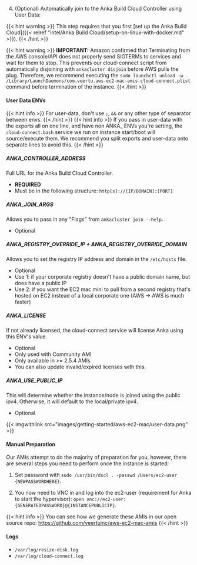 ---
---

4. (Optional) Automatically join to the Anka Build Cloud Controller using User Data:

  {{< hint warning >}}
  This step requires that you first [set up the Anka Build Cloud]({{< relref "intel/Anka Build Cloud/setup-on-linux-with-docker.md" >}}). 
  {{< /hint >}}

  {{< hint warning >}}
  **IMPORTANT:** Amazon confirmed that Terminating from the AWS console/API does not properly send SIGTERMs to services and wait for them to stop. This prevents our cloud-connect script from automatically disjoining with `ankacluster disjoin` before AWS pulls the plug. Therefore, we recommend executing the `sudo launchctl unload -w /Library/LaunchDaemons/com.veertu.aws-ec2-mac-amis.cloud-connect.plist` command before termination of the instance.
  {{< /hint >}}

  #### User Data ENVs

  {{< hint info >}}
  For user-data, don't use `;`, `&&` or any other type of separator between envs.
  {{< /hint >}}
  {{< hint info >}}
  If you pass in user-data with the exports all on one line, and have non ANKA_ ENVs you're setting, the `cloud-connect.bash` service we run on instance start/boot will source/execute them. We recommend you split exports and user-data onto separate lines to avoid this.
  {{< /hint >}}

  ##### ANKA_CONTROLLER_ADDRESS

  Full URL for the Anka Build Cloud Controller.

  - **REQUIRED**
  - Must be in the following structure: `http[s]://[IP/DOMAIN]:[PORT]`

  ##### ANKA_JOIN_ARGS

  Allows you to pass in any "Flags" from `ankacluster join --help`.

  - Optional

  ##### ANKA_REGISTRY_OVERRIDE_IP + ANKA_REGISTRY_OVERRIDE_DOMAIN

  Allows you to set the registry IP address and domain in the `/etc/hosts` file.

  - Optional
  - Use 1: if your corporate registry doesn't have a public domain name, but does have a public IP
  - Use 2: if you want the EC2 mac mini to pull from a second registry that's hosted on EC2 instead of a local corporate one (AWS -> AWS is much faster)

  ##### ANKA_LICENSE

  If not already licensed, the cloud-connect service will license Anka using this ENV's value.

  - Optional
  - Only used with Community AMI
  - Only available in >= 2.5.4 AMIs
  - You can also update invalid/expired licenses with this.

  ##### ANKA_USE_PUBLIC_IP

  This will determine whether the instance/node is joined using the public ipv4. Otherwise, it will default to the local/private ipv4.
  
  - Optional

  {{< imgwithlink src="images/getting-started/aws-ec2-mac/user-data.png" >}}

#### Manual Preparation

Our AMIs attempt to do the majority of preparation for you, however, there are several steps you need to perform once the instance is started:

1. Set password with `sudo /usr/bin/dscl . -passwd /Users/ec2-user {NEWPASSWORDHERE}`.

2. You now need to VNC in and log into the ec2-user (requirement for Anka to start the hypervisor): `open vnc://ec2-user:{GENERATEDPASSWORD}@{INSTANCEPUBLICIP}`.

{{< hint info >}}
You can see how we generate these AMIs in our open source repo: https://github.com/veertuinc/aws-ec2-mac-amis
{{< /hint >}}

#### Logs

- `/var/log/resize-disk.log`
- `/var/log/cloud-connect.log`
